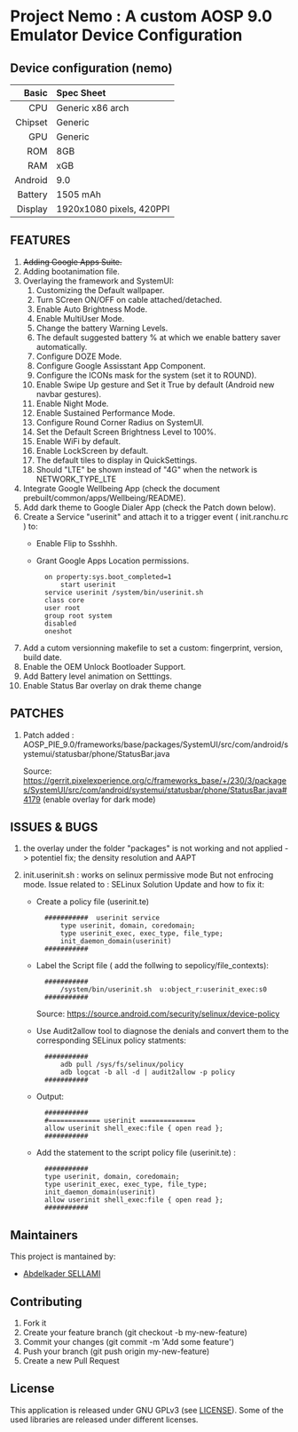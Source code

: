# Project Nemo : A custom AOSP 9.0 Emulator Device Configuration


## Device configuration (nemo)

Basic   | Spec Sheet
-------:|:----------
CPU     | Generic x86 arch
Chipset | Generic
GPU     | Generic
ROM     | 8GB
RAM     | xGB
Android | 9.0
Battery | 1505 mAh
Display | 1920x1080 pixels, 420PPI

## FEATURES
1.  <del>Adding Google Apps Suite.</del>
2.  Adding bootanimation file.
3.  Overlaying the framework and SystemUI:
    1.  Customizing the Default wallpaper.
    2.  Turn SCreen ON/OFF on cable attached/detached.
    3.  Enable Auto Brightness Mode.
    4.  Enable MultiUser Mode.
    5.  Change the battery Warning Levels.
    6.  The default suggested battery % at which we enable battery saver automatically.
    7.  Configure DOZE Mode.
    8.  Configure Google Assisstant App Component.
    9.  Configure the ICONs mask for the system (set it to ROUND).
    10. Enable Swipe Up gesture and Set it True by default (Android new navbar gestures).
    11. Enable Night Mode.
    12. Enable Sustained Performance Mode.
    13. Configure Round Corner Radius on SystemUI.
    14. Set the Default Screen Brightness Level to 100%.
    15. Enable WiFi by default.
    16. Enable LockScreen by default.
    17. The default tiles to display in QuickSettings.
    18. Should "LTE" be shown instead of "4G" when the network is NETWORK_TYPE_LTE
5.  Integrate Google Wellbeing App (check the document prebuilt/common/apps/Wellbeing/README).
6.  Add dark theme to Google Dialer App (check the Patch down below).
7.  Create a Service "userinit" and attach it to a trigger event ( init.ranchu.rc ) to:
    - Enable Flip to Ssshhh.
    - Grant Google Apps Location permissions.

            on property:sys.boot_completed=1
                start userinit
            service userinit /system/bin/userinit.sh
            class core
            user root
            group root system
            disabled
            oneshot

8.  Add a cutom versionning makefile to set a custom: fingerprint, version, build date.
9.  Enable the OEM Unlock Bootloader Support.
10. Add Battery level animation on Setttings.
11. Enable Status Bar overlay on drak theme change

## PATCHES

1.  Patch added : AOSP_PIE_9.0/frameworks/base/packages/SystemUI/src/com/android/systemui/statusbar/phone/StatusBar.java

    Source: https://gerrit.pixelexperience.org/c/frameworks_base/+/230/3/packages/SystemUI/src/com/android/systemui/statusbar/phone/StatusBar.java#4179 (enable overlay for dark mode)


## ISSUES & BUGS

1.  the overlay under the folder "packages" is not working and not applied -> potentiel fix; the density resolution and AAPT
2.  init.userinit.sh : works on selinux permissive mode But not enfrocing mode. Issue related to : SELinux
    Solution Update and how to fix it:

    - Create a policy file (userinit.te)

            ###########  userinit service
                type userinit, domain, coredomain;
                type userinit_exec, exec_type, file_type;
                init_daemon_domain(userinit)
            ###########

    - Label the Script file ( add the follwing to sepolicy/file_contexts):

            ###########
                /system/bin/userinit.sh  u:object_r:userinit_exec:s0
            ###########

        Source: https://source.android.com/security/selinux/device-policy

    - Use Audit2allow tool to diagnose the denials and convert them to the corresponding SELinux policy statments:

            ###########
                adb pull /sys/fs/selinux/policy
                adb logcat -b all -d | audit2allow -p policy
            ###########

    - Output:

            ###########
            #============= userinit ==============
            allow userinit shell_exec:file { open read };
            ###########

    - Add the statement to the script policy file (userinit.te) :

            ###########
            type userinit, domain, coredomain;
            type userinit_exec, exec_type, file_type;
            init_daemon_domain(userinit)
            allow userinit shell_exec:file { open read };
            ###########



## Maintainers
This project is mantained by:
* [Abdelkader SELLAMI](https://github.com/islem19)


## Contributing

1. Fork it
2. Create your feature branch (git checkout -b my-new-feature)
3. Commit your changes (git commit -m 'Add some feature')
4. Push your branch (git push origin my-new-feature)
5. Create a new Pull Request


## License
This application is released under GNU GPLv3 (see [LICENSE]()). Some of the used libraries are released under different licenses.
